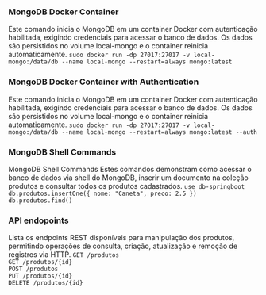 


### MongoDB Docker Container
Este comando inicia o MongoDB em um container Docker com autenticação habilitada, exigindo credenciais para acessar o banco de dados. Os dados são persistidos no volume local-mongo e o container reinicia automaticamente.
``sudo docker run -dp 27017:27017 -v local-mongo:/data/db --name local-mongo --restart=always mongo:latest
``

### MongoDB Docker Container with Authentication
Este comando inicia o MongoDB em um container Docker com autenticação habilitada, exigindo credenciais para acessar o banco de dados. Os dados são persistidos no volume local-mongo e o container reinicia automaticamente.
``sudo docker run -dp 27017:27017 -v local-mongo:/data/db --name local-mongo --restart=always mongo:latest --auth
``


### MongoDB Shell Commands
MongoDB Shell Commands
Estes comandos demonstram como acessar o banco de dados via shell do MongoDB, inserir um documento na coleção produtos e consultar todos os produtos cadastrados.
``use db-springboot``  
``db.produtos.insertOne({ nome: "Caneta", preco: 2.5 })``  
``db.produtos.find()``  

### API endopoints
Lista os endpoints REST disponíveis para manipulação dos produtos, permitindo operações de consulta, criação, atualização e remoção de registros via HTTP.
``GET /produtos``  
``GET /produtos/{id}``  
``POST /produtos``  
``PUT /produtos/{id}``  
``DELETE /produtos/{id}`` 

